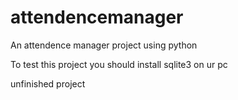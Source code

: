 # attendencemanager
An attendence manager project using python

To test this project you should install sqlite3 on ur pc

unfinished project
